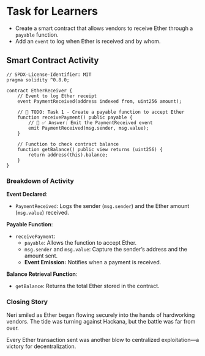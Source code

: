 # Task for Learners

- Create a smart contract that allows vendors to receive Ether through a `payable` function.
- Add an `event` to log when Ether is received and by whom.

## Smart Contract Activity

```solidity
// SPDX-License-Identifier: MIT
pragma solidity ^0.8.0;

contract EtherReceiver {
    // Event to log Ether receipt
    event PaymentReceived(address indexed from, uint256 amount);

    // 🚩 TODO: Task 1 - Create a payable function to accept Ether
    function receivePayment() public payable {
        // 🚩 ✅ Answer: Emit the PaymentReceived event
        emit PaymentReceived(msg.sender, msg.value);
    }

    // Function to check contract balance
    function getBalance() public view returns (uint256) {
        return address(this).balance;
    }
}
```

### Breakdown of Activity

**Event Declared**:

- `PaymentReceived`: Logs the sender (`msg.sender`) and the Ether amount (`msg.value`) received.

**Payable Function**:

- `receivePayment`:
  - `payable`: Allows the function to accept Ether.
  - `msg.sender` and `msg.value`: Capture the sender’s address and the amount sent.
  - **Event Emission:** Notifies when a payment is received.

**Balance Retrieval Function**:

- `getBalance`: Returns the total Ether stored in the contract.

### Closing Story

Neri smiled as Ether began flowing securely into the hands of hardworking vendors. The tide was turning against Hackana, but the battle was far from over.

Every Ether transaction sent was another blow to centralized exploitation—a victory for decentralization.
